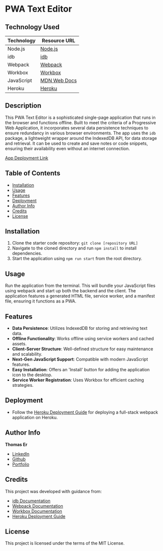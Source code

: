 # PWA Text Editor

## Technology Used

| Technology    | Resource URL                                                     |
|---------------|------------------------------------------------------------------|
| Node.js       | [Node.js](https://nodejs.org/)                                   |
| idb           | [idb](https://www.npmjs.com/package/idb)                         |
| Webpack       | [Webpack](https://webpack.js.org/)                               |
| Workbox       | [Workbox](https://developers.google.com/web/tools/workbox)       |
| JavaScript    | [MDN Web Docs](https://developer.mozilla.org/en-US/docs/Web/JavaScript) |
| Heroku        | [Heroku](https://www.heroku.com/)                                |

## Description

This PWA Text Editor is a sophisticated single-page application that runs in the browser and functions offline. Built to meet the criteria of a Progressive Web Application, it incorporates several data persistence techniques to ensure redundancy in various browser environments. The app uses the `idb` package, a lightweight wrapper around the IndexedDB API, for data storage and retrieval. It can be used to create and save notes or code snippets, ensuring their availability even without an internet connection.

[App Deployment Link](https://cryptic-dusk-47758-a6978287360b.herokuapp.com/)

## Table of Contents
- [Installation](#installation)
- [Usage](#usage)
- [Features](#features)
- [Deployment](#deployment)
- [Author Info](#author-info)
- [Credits](#credits)
- [License](#license)

## Installation

1. Clone the starter code repository: `git clone [repository URL]`
2. Navigate to the cloned directory and run `npm install` to install dependencies.
3. Start the application using `npm run start` from the root directory.

## Usage

Run the application from the terminal. This will bundle your JavaScript files using webpack and start up both the backend and the client. The application features a generated HTML file, service worker, and a manifest file, ensuring it functions as a PWA.

## Features

- **Data Persistence**: Utilizes IndexedDB for storing and retrieving text data.
- **Offline Functionality**: Works offline using service workers and cached assets.
- **Client-Server Structure**: Well-defined structure for easy maintenance and scalability.
- **Next-Gen JavaScript Support**: Compatible with modern JavaScript features.
- **Easy Installation**: Offers an 'Install' button for adding the application icon to the desktop.
- **Service Worker Registration**: Uses Workbox for efficient caching strategies.

## Deployment

- Follow the [Heroku Deployment Guide](https://devcenter.heroku.com/articles/getting-started-with-nodejs) for deploying a full-stack webpack application on Heroku.

## Author Info

**Thomas Er**
- [LinkedIn](https://www.linkedin.com/in/thomas-er-9b77321b9)
- [Github](https://github.com/nba251522)
- [Portfolio](https://nba251522.github.io/thomas-er-porfolio/)

## Credits

This project was developed with guidance from:
  - [idb Documentation](https://www.npmjs.com/package/idb)
  - [Webpack Documentation](https://webpack.js.org/concepts/)
  - [Workbox Documentation](https://developers.google.com/web/tools/workbox)
  - [Heroku Deployment Guide](https://devcenter.heroku.com/articles/getting-started-with-nodejs)

## License

This project is licensed under the terms of the MIT License.